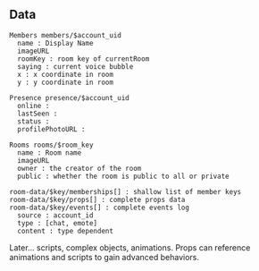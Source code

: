 Data
----

    Members members/$account_uid
      name : Display Name
      imageURL
      roomKey : room key of currentRoom
      saying : current voice bubble
      x : x coordinate in room
      y : y coordinate in room

    Presence presence/$account_uid
      online :
      lastSeen :
      status :
      profilePhotoURL :

    Rooms rooms/$room_key
      name : Room name
      imageURL
      owner : the creator of the room
      public : whether the room is public to all or private

    room-data/$key/memberships[] : shallow list of member keys
    room-data/$key/props[] : complete props data
    room-data/$key/events[] : complete events log
      source : account_id
      type : [chat, emote]
      content : type dependent

Later... scripts, complex objects, animations. Props can reference animations
and scripts to gain advanced behaviors.
